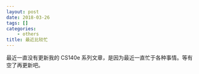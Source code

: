 ```yaml
---
layout: post
date: 2018-03-26
tags: []
categories:
    - others
title: 最近比较忙
---
```


最近一直没有更新我的 CS140e 系列文章，是因为最近一直忙于各种事情。等有空了再更新吧。
